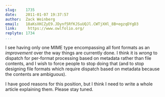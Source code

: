 ```yaml
---
slug:    1735
date:    2011-01-07 19:37:57
author:  Zack Weinberg
email:   18aKsXKCZyE9.JDynf5RfKJSuUQJl.CWTjXHl_8B+egzqDYgD3
link:     https://www.owlfolio.org/
replyto: 1734
...
```


I see having only one MIME type encompassing all font formats as an
<i>improvement</i> over the way things are currently done.  I think it
is <i>wrong</i> to dispatch for per-format processing based on
metadata rather than file contents, and I wish to force people to stop
doing that (and to stop designing file formats which require dispatch
based on metadata because the contents are ambiguous).

I have good reasons for this position, but I think I need to write a
whole article explaining them.  Please stay tuned.
